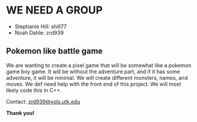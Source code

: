# WE NEED A GROUP
- Stephanie Hill: shill77
- Noah Dahle: zrd939

## Pokemon like battle game
We are wanting to create a pixel game that will be somewhat like a pokemon game boy game. It will be without the adventure part, and if it has some adventure, it will be minimal. We will create different monsters, names, and moves. We def need help with the front end of this project. We will most likely code this in C++.

Contact: zrd939@vols.utk.edu

**Thank you!**
